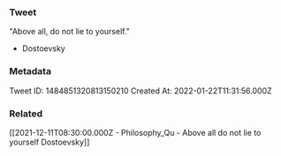 ### Tweet
"Above all, do not lie to yourself." 

- Dostoevsky

### Metadata
Tweet ID: 1484851320813150210
Created At: 2022-01-22T11:31:56.000Z

### Related
[[2021-12-11T08:30:00.000Z - Philosophy_Qu - Above all do not lie to yourself  Dostoevsky]]


